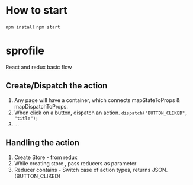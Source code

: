 # How to start
``` npm install ```
``` npm start ```

# sprofile
React and redux basic flow

Create/Dispatch the action
--------------------------
1. Any page will have a container, which connects mapStateToProps & mapDispatchToProps.
2. When click on a button, dispatch an action. 
		```dispatch("BUTTON_CLIKED", "title");```
3. ...

Handling the action
-------------------
1. Create Store - from redux
2. While creating store , pass reducers as parameter
3. Reducer contains - Switch case of action types, returns JSON. (BUTTON_CLIKED)


